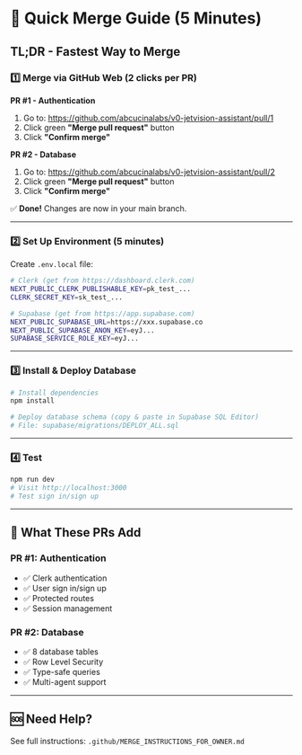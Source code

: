 # 🚀 Quick Merge Guide (5 Minutes)

## TL;DR - Fastest Way to Merge

### 1️⃣ Merge via GitHub Web (2 clicks per PR)

**PR #1 - Authentication**
1. Go to: https://github.com/abcucinalabs/v0-jetvision-assistant/pull/1
2. Click green **"Merge pull request"** button
3. Click **"Confirm merge"**

**PR #2 - Database**
1. Go to: https://github.com/abcucinalabs/v0-jetvision-assistant/pull/2
2. Click green **"Merge pull request"** button
3. Click **"Confirm merge"**

✅ **Done!** Changes are now in your main branch.

---

### 2️⃣ Set Up Environment (5 minutes)

Create `.env.local` file:

```bash
# Clerk (get from https://dashboard.clerk.com)
NEXT_PUBLIC_CLERK_PUBLISHABLE_KEY=pk_test_...
CLERK_SECRET_KEY=sk_test_...

# Supabase (get from https://app.supabase.com)
NEXT_PUBLIC_SUPABASE_URL=https://xxx.supabase.co
NEXT_PUBLIC_SUPABASE_ANON_KEY=eyJ...
SUPABASE_SERVICE_ROLE_KEY=eyJ...
```

---

### 3️⃣ Install & Deploy Database

```bash
# Install dependencies
npm install

# Deploy database schema (copy & paste in Supabase SQL Editor)
# File: supabase/migrations/DEPLOY_ALL.sql
```

---

### 4️⃣ Test

```bash
npm run dev
# Visit http://localhost:3000
# Test sign in/sign up
```

---

## 📝 What These PRs Add

### PR #1: Authentication
- ✅ Clerk authentication
- ✅ User sign in/sign up
- ✅ Protected routes
- ✅ Session management

### PR #2: Database
- ✅ 8 database tables
- ✅ Row Level Security
- ✅ Type-safe queries
- ✅ Multi-agent support

---

## 🆘 Need Help?

See full instructions: `.github/MERGE_INSTRUCTIONS_FOR_OWNER.md`
